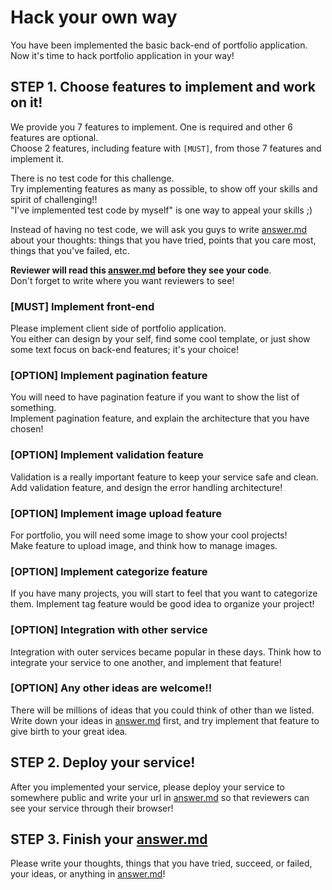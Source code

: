 # Hack your own way
You have been implemented the basic back-end of portfolio application.  
Now it's time to hack portfolio application in your way!


## STEP 1. Choose features to implement and work on it!
We provide you 7 features to implement. One is required and other 6 features are optional.  
Choose 2 features, including feature with `[MUST]`, from those 7 features and implement it.

There is no test code for this challenge.  
Try implementing features as many as possible, to show off your skills and spirit of challenging!!  
"I've implemented test code by myself" is one way to appeal your skills ;)

Instead of having no test code, we will ask you guys to write [answer.md](answer.md) about your thoughts: things that you have tried, points that you care most, things that you've failed, etc.

**Reviewer will read this [answer.md](answer.md) before they see your code**.  
Don't forget to write where you want reviewers to see!

### [MUST]   Implement front-end
Please implement client side of portfolio application.  
You either can design by your self, find some cool template, or just show some text focus on back-end features; it's your choice!

### [OPTION] Implement pagination feature
You will need to have pagination feature if you want to show the list of something.  
Implement pagination feature, and explain the architecture that you have chosen!

### [OPTION] Implement validation feature
Validation is a really important feature to keep your service safe and clean.
Add validation feature, and design the error handling architecture!

### [OPTION] Implement image upload feature
For portfolio, you will need some image to show your cool projects!  
Make feature to upload image, and think how to manage images.

### [OPTION] Implement categorize feature
If you have many projects, you will start to feel that you want to categorize them.
Implement tag feature would be good idea to organize your project!

### [OPTION] Integration with other service
Integration with outer services became popular in these days.
Think how to integrate your service to one another, and implement that feature!

### [OPTION] Any other ideas are welcome!!
There will be millions of ideas that you could think of other than we listed.
Write down your ideas in [answer.md](answer.md) first, and try implement that feature to give birth to your great idea.

## STEP 2. Deploy your service!
After you implemented your service, please deploy your service to somewhere public and write your url in [answer.md](answer.md) so that reviewers can see your service through their browser!

## STEP 3. Finish your [answer.md](answer.md)
Please write your thoughts, things that you have tried, succeed, or failed, your ideas, or anything in [answer.md](answer.md)!

